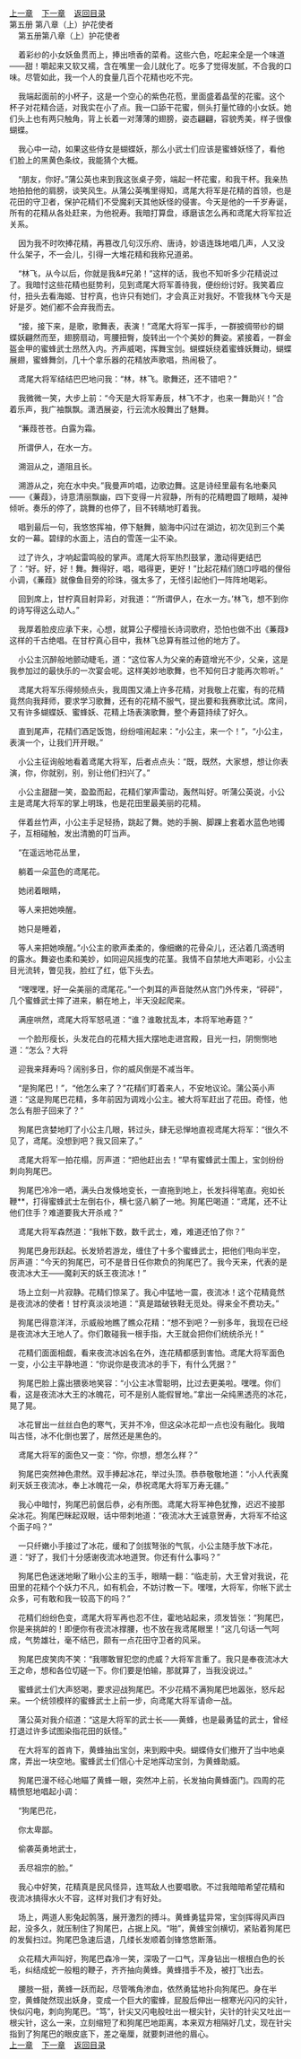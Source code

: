 
[上一章](https://github.com/xiaominghe2014/spider_book/blob/master/book/知北游/第92章.md)&nbsp;&nbsp;&nbsp;&nbsp;[下一章](https://github.com/xiaominghe2014/spider_book/blob/master/book/知北游/第94章.md)&nbsp;&nbsp;&nbsp;&nbsp;[返回目录](https://github.com/xiaominghe2014/spider_book/blob/master/book/知北游/README.md)
<br /> 第五册 第八章（上）护花使者<br />
        第五册第八章（上）护花使者

    着彩纱的小女妖鱼贯而上，捧出喷香的菜肴。这些六色，吃起来全是一个味道——甜！嚼起来又软又襦，含在嘴里一会儿就化了。吃多了觉得发腻，不合我的口味。尽管如此，我一个人的食量几百个花精也吃不完。

    我端起面前的小杯子，这是一个空心的紫色花苞，里面盛着晶莹的花蜜。这个杯子对花精合适，对我实在小了点。我一口舔干花蜜，侧头打量忙碌的小女妖。她们头上也有两只触角，背上长着一对薄薄的翅膀，姿态翩翩，容貌秀美，样子很像蝴蝶。

    我心中一动，如果这些侍女是蝴蝶妖，那么小武士们应该是蜜蜂妖怪了，看他们脸上的黑黄色条纹，我能猜个大概。

    “朋友，你好。”蒲公英也来到我这张桌子旁，端起一杯花蜜，和我干杯。我亲热地拍拍他的肩膀，谈笑风生。从蒲公英嘴里得知，鸢尾大将军是花精的首领，也是花田的守卫者，保护花精们不受魔刹天其他妖怪的侵害。今天是他的一千岁寿诞，所有的花精从各处赶来，为他祝寿。我暗打算盘，琢磨该怎么再和鸢尾大将军拉近关系。

    因为我不时吹捧花精，再篡改几句汉乐府、唐诗，妙语连珠地唱几声，人又没什么架子，不一会儿，引得一大堆花精和我称兄道弟。

    “林飞，从今以后，你就是我&#兄弟！”这样的话，我也不知听多少花精说过了。我暗忖这些花精也挺势利，见到鸢尾大将军善待我，便纷纷讨好。我笑着应付，扭头去看海姬、甘柠真，也许只有她们，才会真正对我好。不管我林飞今天是好是歹。她们都不会弃我而去。

    “接，接下来，是歌，歌舞表，表演！”鸢尾大将军一挥手，一群披绸带纱的蝴蝶妖翩然而至，翅膀扇动，弯腰扭臀，旋转出一个个美妙的舞姿。紧接着，一群金盔金甲的蜜蜂武士昂然入内。齐声威喝，挥舞宝剑。蝴蝶妖绕着蜜蜂妖舞动，蝴蝶展翅，蜜蜂舞剑，几十个拿乐器的花精放声歌唱，热闹极了。

    鸢尾大将军结结巴巴地问我：“林，林飞。歌舞还，还不错吧？”

    我微微一笑，大步上前：“今天是大将军寿辰，林飞不才，也来一舞助兴！”合着乐声，我广袖飘飘。潇洒展姿，行云流水般舞出了魅舞。

    “蒹葭苍苍。白露为霜。

    所谓伊人，在水一方。

    溯洄从之，道阻且长。

    溯游从之，宛在水中央。”我曼声吟唱，边歌边舞。这是诗经里最有名地秦风——《蒹葭》，诗意清丽飘幽，四下变得一片寂静，所有的花精瞪圆了眼睛，凝神倾听。奏乐的停了，跳舞的也停了，目不转睛地盯着我。

    唱到最后一句，我悠悠挥袖，停下魅舞，脑海中闪过在湖边，初次见到三个美女的一幕。碧绿的水面上，洁白的雪莲一尘不染。

    过了许久，才响起雷鸣般的掌声。鸢尾大将军热烈鼓掌，激动得更结巴了：“好。好，好！舞。舞得好，唱，唱得更，更好！”比起花精们随口哼唱的俚俗小调，《蒹葭》就像鱼目旁的珍珠，强太多了，无怪引起他们一阵阵地喝彩。

    回到席上，甘柠真目射异彩，对我道：“‘所谓伊人，在水一方。’林飞，想不到你的诗写得这么动人。”

    我厚着脸皮应承下来，心想，就算公子樱擅长诗词歌府，恐怕也做不出《蒹葭》这样的千古绝唱。在甘柠真心目中，我林飞总算有胜过他的地方了。

    小公主沉醉般地颤动睫毛，道：“这位客人为父亲的寿筵增光不少，父亲，这是我参加过的最快乐的一次宴会呢。这样美妙地歌舞，也不知何日才能再次聆听。”

    鸢尾大将军乐得频频点头，我周围又涌上许多花精，对我敬上花蜜，有的花精竟然向我拜师，要求学习歌舞，还有的花精不服气，提出要和我赛歌比试。席间，又有许多蝴蝶妖、蜜蜂妖、花精上场表演歌舞，整个寿筵持续了好久。

    直到尾声，花精们酒足饭饱，纷纷喧闹起来：“小公主，来一个！”，“小公主，表演一个，让我们开开眼。”

    小公主征询般地看着鸢尾大将军，后者点点头：“既，既然，大家想，想让你表演，你，你就别，别，别让他们扫兴了。”

    小公主甜甜一笑，盈盈而起，花精们掌声雷动，轰然叫好。听蒲公英说，小公主是鸢尾大将军的掌上明珠，也是花田里最美丽的花精。

    伴着丝竹声，小公主手足轻扬，跳起了舞。她的手腕、脚踝上套着水蓝色地镯子，互相碰触，发出清脆的叮当声。

    “在遥远地花丛里，

    躺着一朵蓝色的鸢尾花。

    她闭着眼睛，

    等人来把她唤醒。

    她只是睡着，

    等人来把她唤醒。”小公主的歌声柔柔的，像细嫩的花骨朵儿，还沾着几滴透明的露水。舞姿也柔和美妙，如同迎风摇曳的花茎。我情不自禁地大声喝彩，小公主目光流转，瞥见我，脸红了红，低下头去。

    “嘿嘿嘿，好一朵美丽的鸢尾花。”一个刺耳的声音陡然从宫门外传来，“砰砰”，几个蜜蜂武士摔了进来，躺在地上，半天没起爬来。

    满座哄然，鸢尾大将军怒吼道：“谁？谁敢扰乱本，本将军地寿筵？”

    一个脸形瘦长，头发花白的花精大摇大摆地走进宫殿，目光一扫，阴恻恻地道：“怎么？大将

    迎我来拜寿吗？阔别多日，你的威风倒是不减当年。

    “是狗尾巴！”，“他怎么来了？”花精们盯着来人，不安地议论。蒲公英小声道：“这是狗尾巴花精，多年前因为调戏小公主。被大将军赶出了花田。奇怪，他怎么有胆子回来了？”

    狗尾巴贪婪地盯了小公主几眼，转过头，肆无忌惮地直视鸢尾大将军：“很久不见了，鸢尾。没想到吧？我又回来了。”

    鸢尾大将军一拍花榻，厉声道：“把他赶出去！”早有蜜蜂武士围上，宝剑纷纷刺向狗尾巴。

    狗尾巴冷冷一哂，满头白发倏地变长，一直拖到地上，长发抖得笔直。宛如长鞭**，打得蜜蜂武士左倒右仆，横七竖八躺了一地。狗尾巴喝道：“鸢尾，还不让他们住手？难道要我大开杀戒？”

    鸢尾大将军森然道：“我帐下数，数千武士，难，难道还怕了你？”

    狗尾巴身形跃起。长发矫若游龙，缠住了十多个蜜蜂武士，把他们甩向半空，厉声道：“今天的狗尾巴，可不是昔日任你欺负的狗尾巴了。我今天来，代表的是夜流冰大王——魔刹天的妖王夜流冰！”

    场上立刻一片寂静。花精们惊呆了。我心中猛地一震，夜流冰！这个花精竟然是夜流冰的使者！甘柠真淡淡地道：“真是踏破铁鞋无觅处。得来全不费功夫。”

    狗尾巴得意洋洋，示威般地瞧了瞧众花精：“想不到吧？一别多年，我现在已经是夜流冰大王地人了。你们敢碰我一根手指，大王就会把你们统统杀光！”

    花精们面面相觑，看来夜流冰凶名在外，连花精都感到害怕。鸢尾大将军面色一变，小公主平静地道：“你说你是夜流冰的手下，有什么凭据？”

    狗尾巴脸上露出猥亵地笑容：“小公主冰雪聪明，比过去更美啦。嘿嘿。你们看，这是夜流冰大王的冰魄花，可不是别人能假冒地。”拿出一朵纯黑透亮的冰花，晃了晃。

    冰花冒出一丝丝白色的寒气，天并不冷，但这朵冰花却一点也没有融化。我暗叫古怪，冰不化倒也罢了，居然还是黑色的。

    鸢尾大将军的面色又一变：“你，你想，想怎么样？”

    狗尾巴突然神色肃然。双手捧起冰花，举过头顶。恭恭敬敬地道：“小人代表魔刹天妖王夜流冰，奉上冰魄花一朵，恭祝鸢尾大将军万寿无疆。”

    我心中暗忖，狗尾巴前倨后恭，必有所图。鸢尾大将军神色犹豫，迟迟不接那朵冰花。狗尾巴眯起双眼，话中带刺地道：“夜流冰大王诚意贺寿，大将军不给这个面子吗？”

    一只纤嫩小手接过了冰花，缓和了剑拔弩张的气氛，小公主随手放下冰花，道：“好了，我们十分感谢夜流冰地道贺。你还有什么事吗？”

    狗尾巴色迷迷地瞅了瞅小公主的玉手，眼睛一翻：“临走前，大王曾对我说，花田里的花精个个妖力不凡，如有机会，不妨讨教一下。嘿嘿，大将军，你帐下武士众多，可有敢和我一较高下的吗？”

    花精们纷纷色变，鸢尾大将军再也忍不住，霍地站起来，须发皆张：“狗尾巴，你是来挑衅的！即便你有夜流冰撑腰，也不放在我鸢尾眼里！”这几句话一气呵成，气势雄壮，毫不结巴，颇有一点花田守卫者的风采。

    狗尾巴皮笑肉不笑：“我哪敢冒犯您的虎威？大将军言重了。我只是奉夜流冰大王之命，想和各位切磋一下。你们要是怕输，那就算了，当我没说过。”

    蜜蜂武士们大声怒喝，要求迎战狗尾巴。不少花精不满狗尾巴地嚣张，怒斥起来。一个统领模样的蜜蜂武士上前一步，向鸢尾大将军请命一战。

    蒲公英对我介绍道：“这是大将军的武士长——黄蜂，也是最勇猛的武士，曾经打退过许多试图染指花田的妖怪。”

    在大将军的首肯下，黄蜂抽出宝剑，来到殿中央。蝴蝶侍女们撤开了当中地桌席，弄出一块空地。蜜蜂武士们信心十足地挥动宝剑，为黄蜂助威。

    狗尾巴漫不经心地瞄了黄蜂一眼，突然冲上前，长发抽向黄蜂面门。四周的花精愤怒地唱起小调：

    “狗尾巴花，

    你太卑鄙。

    偷袭英勇地武士，

    丢尽祖宗的脸。”

    我心中好笑，花精真是民风怪异，连骂敌人也要唱歌。不过我暗暗希望花精和夜流冰搞得水火不容，这样对我们才有好处。

    场上，两道人影兔起鹘落，展开激烈的搏斗。黄蜂勇猛异常，宝剑挥得风声四起，没多久，就压制住了狗尾巴，占据上风。“啪”，黄蜂宝剑横切，紧贴着狗尾巴的发鬓扫过。狗尾巴急速后退，几缕长发顺着剑锋悠悠断落。

    众花精大声叫好，狗尾巴森冷一笑，深吸了一口气，浑身钻出一根根白色的长毛，纠结成蛇一般粗的鞭子，齐齐抽向黄蜂。黄蜂措手不及，被打飞出去。

    腰肢一挺，黄蜂一跃而起，尽管嘴角渗血，依然勇猛地扑向狗尾巴。身在半空，黄蜂陡然现出妖身，变成一个巨大的蜜蜂，屁股后伸出一根寒光闪闪的尖针，快似闪电，刺向狗尾巴。“笃”，针尖又闪电般吐出一根尖针，尖针的针尖又吐出一根尖针，这么一来，立刻缩短了和狗尾巴地距离，本来双方相隔好几丈，现在针尖指到了狗尾巴的眼皮底下，差之毫厘，就要刺进他的眉心。
  <br />
[上一章](https://github.com/xiaominghe2014/spider_book/blob/master/book/知北游/第92章.md)&nbsp;&nbsp;&nbsp;&nbsp;[下一章](https://github.com/xiaominghe2014/spider_book/blob/master/book/知北游/第94章.md)&nbsp;&nbsp;&nbsp;&nbsp;[返回目录](https://github.com/xiaominghe2014/spider_book/blob/master/book/知北游/README.md)
